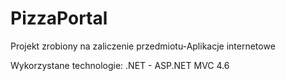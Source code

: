 # PizzaPortal

Projekt zrobiony na zaliczenie przedmiotu-Aplikacje internetowe

Wykorzystane technologie: .NET - ASP.NET MVC 4.6
